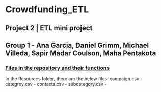 # Crowdfunding_ETL
## Project 2 | ETL mini project
## Group 1 - Ana Garcia, Daniel Grimm, Michael Villeda, Sapir Madar Coulson, Maha Pentakota
### <ins>Files in the repository and their functions</ins>
In the Resources folder, there are the below files:
  campaign.csv - 
  categroy.csv - 
  contacts.csv - 
  subcategory.csv - 
